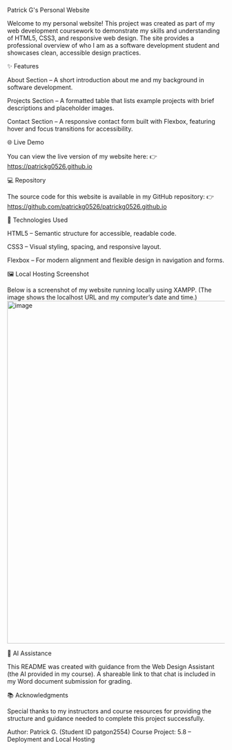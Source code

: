 Patrick G's Personal Website

Welcome to my personal website! This project was created as part of my web development coursework to demonstrate my skills and understanding of HTML5, CSS3, and responsive web design. The site provides a professional overview of who I am as a software development student and showcases clean, accessible design practices.

✨ Features

About Section – A short introduction about me and my background in software development.

Projects Section – A formatted table that lists example projects with brief descriptions and placeholder images.

Contact Section – A responsive contact form built with Flexbox, featuring hover and focus transitions for accessibility.

🌐 Live Demo

You can view the live version of my website here:
👉 https://patrickg0526.github.io

💻 Repository

The source code for this website is available in my GitHub repository:
👉 https://github.com/patrickg0526/patrickg0526.github.io

🧩 Technologies Used

HTML5 – Semantic structure for accessible, readable code.

CSS3 – Visual styling, spacing, and responsive layout.

Flexbox – For modern alignment and flexible design in navigation and forms.

🖼️ Local Hosting Screenshot

Below is a screenshot of my website running locally using XAMPP.
(The image shows the localhost URL and my computer’s date and time.)
<img width="1316" height="793" alt="image" src="https://github.com/user-attachments/assets/a93053ff-233f-4dc3-a5b8-32bd9a6ab2f0" />


🤖 AI Assistance

This README was created with guidance from the Web Design Assistant (the AI provided in my course).
A shareable link to that chat is included in my Word document submission for grading.

📚 Acknowledgments

Special thanks to my instructors and course resources for providing the structure and guidance needed to complete this project successfully.

Author: Patrick G. (Student ID patgon2554)
Course Project: 5.8 – Deployment and Local Hosting
